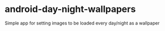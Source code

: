 # android-day-night-wallpapers
Simple app for setting images to be loaded every day/night as a wallpaper
